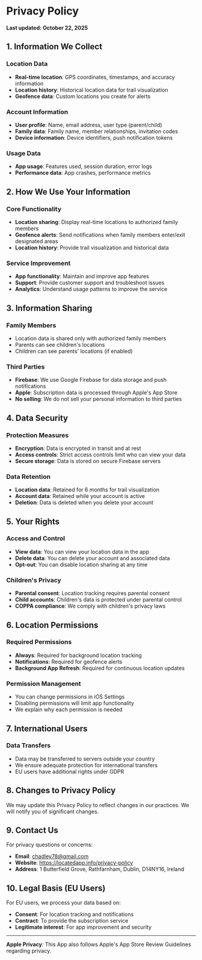 # Privacy Policy

**Last updated: October 22, 2025**

## 1. Information We Collect

### Location Data
- **Real-time location**: GPS coordinates, timestamps, and accuracy information
- **Location history**: Historical location data for trail visualization
- **Geofence data**: Custom locations you create for alerts

### Account Information
- **User profile**: Name, email address, user type (parent/child)
- **Family data**: Family name, member relationships, invitation codes
- **Device information**: Device identifiers, push notification tokens

### Usage Data
- **App usage**: Features used, session duration, error logs
- **Performance data**: App crashes, performance metrics

## 2. How We Use Your Information

### Core Functionality
- **Location sharing**: Display real-time locations to authorized family members
- **Geofence alerts**: Send notifications when family members enter/exit designated areas
- **Location history**: Provide trail visualization and historical data

### Service Improvement
- **App functionality**: Maintain and improve app features
- **Support**: Provide customer support and troubleshoot issues
- **Analytics**: Understand usage patterns to improve the service

## 3. Information Sharing

### Family Members
- Location data is shared only with authorized family members
- Parents can see children's locations
- Children can see parents' locations (if enabled)

### Third Parties
- **Firebase**: We use Google Firebase for data storage and push notifications
- **Apple**: Subscription data is processed through Apple's App Store
- **No selling**: We do not sell your personal information to third parties

## 4. Data Security

### Protection Measures
- **Encryption**: Data is encrypted in transit and at rest
- **Access controls**: Strict access controls limit who can view your data
- **Secure storage**: Data is stored on secure Firebase servers

### Data Retention
- **Location data**: Retained for 6 months for trail visualization
- **Account data**: Retained while your account is active
- **Deletion**: Data is deleted when you delete your account

## 5. Your Rights

### Access and Control
- **View data**: You can view your location data in the app
- **Delete data**: You can delete your account and associated data
- **Opt-out**: You can disable location sharing at any time

### Children's Privacy
- **Parental consent**: Location tracking requires parental consent
- **Child accounts**: Children's data is protected under parental control
- **COPPA compliance**: We comply with children's privacy laws

## 6. Location Permissions

### Required Permissions
- **Always**: Required for background location tracking
- **Notifications**: Required for geofence alerts
- **Background App Refresh**: Required for continuous location updates

### Permission Management
- You can change permissions in iOS Settings
- Disabling permissions will limit app functionality
- We explain why each permission is needed

## 7. International Users

### Data Transfers
- Data may be transferred to servers outside your country
- We ensure adequate protection for international transfers
- EU users have additional rights under GDPR

## 8. Changes to Privacy Policy

We may update this Privacy Policy to reflect changes in our practices. We will notify you of significant changes.

## 9. Contact Us

For privacy questions or concerns:
- **Email**: chadley78@gmail.com
- **Website**: https://locatedapp.info/privacy-policy
- **Address**: 1 Butterfield Grove, Rathfarnham, Dublin, D14NY16, Ireland

## 10. Legal Basis (EU Users)

For EU users, we process your data based on:
- **Consent**: For location tracking and notifications
- **Contract**: To provide the subscription service
- **Legitimate interest**: For app improvement and security

---

**Apple Privacy**: This App also follows Apple's App Store Review Guidelines regarding privacy.